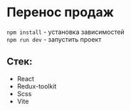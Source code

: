 # Перенос продаж

``npm install`` - установка зависимостей <br>
``npm run dev`` - запустить проект

## Стек:
 <ul>
<li>React</li>
<li>Redux-toolkit</li>
<li>Scss</li>
<li>Vite</li>
</ul>  